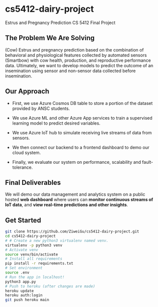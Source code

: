 # cs5412-dairy-project
Estrus and Pregnancy Prediction CS 5412 Final Project

## The Problem We Are Solving
(Cow) Estrus and pregnancy prediction based on the combination of behavioral and physiological features collected by automated sensors (Smartbow) with cow health, production, and reproductive performance data. Ultimately, we want to develop models to predict the outcome of an insemination using sensor and non-sensor data collected before insemination. 

## Our Approach

- First, we use Azure Cosmos DB table to store a portion of the dataset provided by ANSC students.

- We use Azure ML and other Azure App services to train a supervised learning model to predict desired variables.

- We use Azure IoT hub to simulate receiving live streams of data from sensors.

- We then connect our backend to a frontend dashboard to demo our cloud system.

- Finally, we evaluate our system on performance, scalability and fault-tolerance.


## Final Deliverables
We will demo our data management and analytics system on a public hosted **web dashboard** where users can **monitor continuous streams of IoT data**, and **view real-time predictions and other insights**.


## Get Started
```bash
git clone https://github.com/ZiweiGu/cs5412-dairy-project.git
cd cs5412-dairy-project
# # Create a new python3 virtualenv named venv.
virtualenv -p python3 venv 
# Activate venv
source venv/bin/activate
# Install all requirements
pip install -r requirements.txt
# Set environment
source .env
# Run the app in localhost!
python3 app.py
# Push to heroku (after changes are made)
heroku update
heroku auth:login
git push heroku main
```
